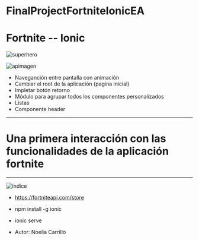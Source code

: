 # FinalProjectFortniteIonicEA



# Fortnite -- Ionic 



![superhero](https://user-images.githubusercontent.com/40467401/57461512-715b6300-7277-11e9-9d67-5658ceba3155.jpg)


![apimagen](https://user-images.githubusercontent.com/40467401/57461570-8cc66e00-7277-11e9-8c88-35db3daf9112.png)

* Naveganción entre pantalla con animación
* Cambiar el root de la aplicación (pagina inicial)
* Impletar botón retorno
* Módulo para agrupar todos los componentes personalizados
* Listas
* Componente header

*************************************************************************************
# Una primera interacción con las funcionalidades de la aplicación fortnite


*************************************************************************************

![índice](https://user-images.githubusercontent.com/40467401/57461820-fe9eb780-7277-11e9-922f-9f0897b906ac.jpg)


 * https://fortniteapi.com/store 

 * npm install -g ionic

 * ionic serve
 
 * Autor: Noelia Carrillo

